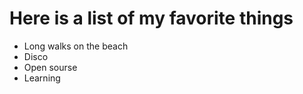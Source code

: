 # Here is a list of my favorite things
- Long walks on the beach
- Disco 
- Open sourse 
- Learning
